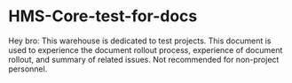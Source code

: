 # HMS-Core-test-for-docs
Hey bro:
This warehouse is dedicated to test projects.
This document is used to experience the document rollout process, experience of document rollout, and summary of related issues.
Not recommended for non-project personnel.
